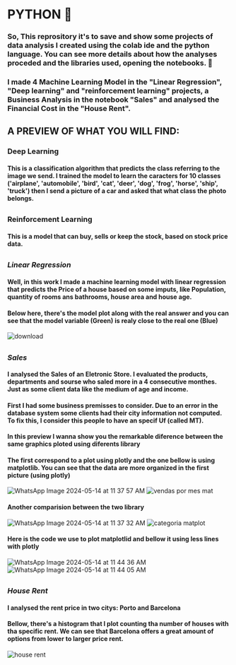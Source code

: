 # PYTHON 🐍

### So, This reprository it's to save and show some projects of data analysis I created using the colab ide and the python language.  You can see more details about how the analyses proceded and the libraries used, opening the notebooks. 💃 
### I made 4 Machine Learning Model in the "Linear Regression", "Deep learning" and "reinforcement learning" projects, a Business Analysis in the notebook "Sales" and analysed the Financial Cost in the "House Rent".
##
## A PREVIEW OF WHAT YOU WILL FIND: 
### Deep Learning
#### This is a classification algorithm that predicts the class referring to the image we send. I trained the model to learn the caracters for 10 classes ('airplane', 'automobile', 'bird', 'cat', 'deer', 'dog', 'frog', 'horse', 'ship', 'truck') then I send a picture of a car and asked that what class the photo belongs.
##
### Reinforcement Learning
#### This is a model that can buy, sells or keep the stock, based on stock price data. 
##
### *Linear Regression*
#### Well, in this work I made a machine learning model with linear regression that predicts the Price of a house based on some imputs, like Population, quantity of rooms ans bathrooms, house area and house age.
#### Below here, there's the model plot along with the real answer and you can see that the model variable (Green) is realy close to the real one (Blue)
![download](https://github.com/mandyyy25/PYTHON-/assets/161378989/52e43540-e936-4947-8b9b-daab34e095ed)
##
### *Sales*
#### I analysed the Sales of an Eletronic Store. I evaluated the products, departments and sourse who saled more in a 4 consecutive monthes. Just as some client data like the medium of age and income.
#### First I had some business premisses to consider. Due to an error in the database system some clients had their city information not computed. To fix this, I consider this people to have an specif Uf (called MT).
#### In this preview I wanna show you the remarkable diference between the same graphics ploted using diferents library
#### The first correspond to a plot using plotly and the one bellow is using matplotlib. You can see that the data are more organized in the first picture (using plotly)
![WhatsApp Image 2024-05-14 at 11 37 57 AM](https://github.com/mandyyy25/PYTHON/assets/161378989/940a9993-e80a-4d64-81d3-162767cc0954)
![vendas por mes mat](https://github.com/mandyyy25/PYTHON/assets/161378989/93ea5f0c-0016-4a01-9aa5-8c0ff6551b60)
#### Another comparision between the two library
![WhatsApp Image 2024-05-14 at 11 37 32 AM](https://github.com/mandyyy25/PYTHON/assets/161378989/a32543b3-02cc-48d3-9fbb-696c23b7017d)
![categoria matplot](https://github.com/mandyyy25/PYTHON/assets/161378989/d49fa506-071c-4bed-879a-4d2cee15bb9f)
#### Here is the code we use to plot matplotlid and bellow it using less lines with plotly
![WhatsApp Image 2024-05-14 at 11 44 36 AM](https://github.com/mandyyy25/PYTHON/assets/161378989/853301e8-716d-45eb-813b-b0007e36f645)
![WhatsApp Image 2024-05-14 at 11 44 05 AM](https://github.com/mandyyy25/PYTHON/assets/161378989/0e23f258-9afe-4b40-bd5c-992dff33f231)
##
### *House Rent*
#### I analysed the rent price in two citys: Porto and Barcelona
#### Bellow, there's a histogram that I plot counting tha number of houses with tha specific rent. We can see that Barcelona offers a great amount of options from lower to larger price rent.
![house rent](https://github.com/mandyyy25/PYTHON/assets/161378989/0cda72bb-ce01-4723-8417-b63cad879b58)

 
